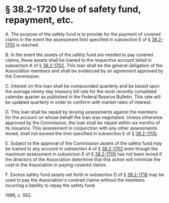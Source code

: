 # § 38.2-1720 Use of safety fund, repayment, etc.

<p>A. The purpose of the safety fund is to provide for the payment of covered claims in the event the assessment limit specified in subsection E of § <a href='http://law.lis.virginia.gov/vacode/38.2-1705/'>38.2-1705</a> is reached.</p><p>B. In the event the assets of the safety fund are needed to pay covered claims, these assets shall be loaned to the respective account listed in subsection A of § <a href='http://law.lis.virginia.gov/vacode/38.2-1702/'>38.2-1702</a>. This loan shall be the general obligation of the Association members and shall be evidenced by an agreement approved by the Commission.</p><p>C. Interest on this loan shall be compounded quarterly and be based upon the average ninety-day treasury bill rate for the most recently completed calendar quarter as published in the Federal Reserve Bulletin. This rate will be updated quarterly in order to conform with market rates of interest.</p><p>D. This loan shall be repaid by levying assessments against the members for the account on whose behalf the loan was negotiated. Unless otherwise approved by the Commission, the loan shall be repaid within six months of its issuance. This assessment in conjunction with any other assessments levied, shall not exceed the limit specified in subsection E of § <a href='http://law.lis.virginia.gov/vacode/38.2-1705/'>38.2-1705</a>.</p><p>E. Subject to the approval of the Commission assets of the safety fund may be loaned to any account in subsection A of § <a href='http://law.lis.virginia.gov/vacode/38.2-1702/'>38.2-1702</a> even though the maximum assessment in subsection E of § <a href='http://law.lis.virginia.gov/vacode/38.2-1705/'>38.2-1705</a> has not been levied if the directors of the Association determine that this action will minimize the cost to the Association in paying covered claims.</p><p>F. Excess safety fund assets set forth in subsection D of § <a href='http://law.lis.virginia.gov/vacode/38.2-1718/'>38.2-1718</a> may be used to pay the Association's covered claims without the members incurring a liability to repay the safety fund.</p><p>1986, c. 562.</p>
